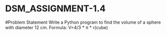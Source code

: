 # DSM_ASSIGNMENT-1.4
#Problem Statement
Write a Python program to find the volume of a sphere with diameter 12 cm.
Formula: V=4/3 * π * r(cube)
